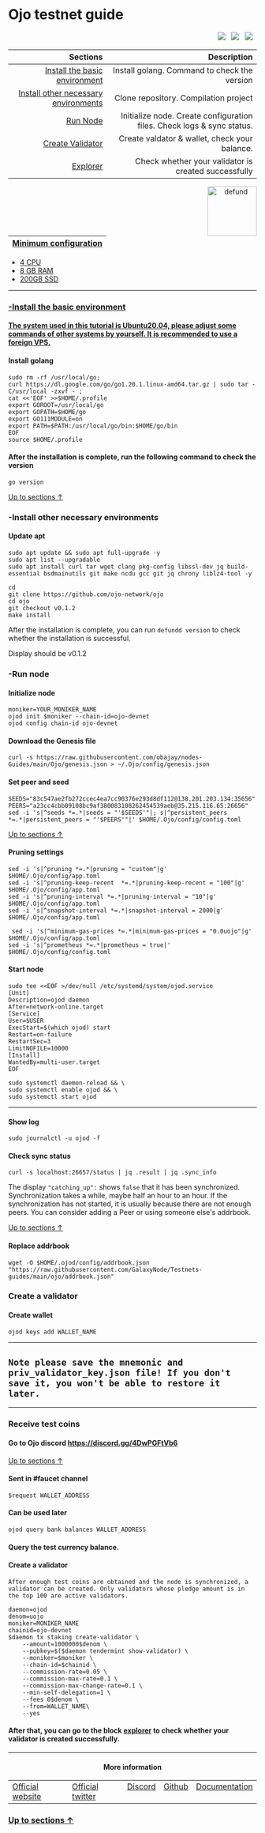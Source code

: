 <a id="anchor"></a>
# Ojo testnet guide



<p align="right">
  <a href="https://discord.gg/4DwPGFtVb6"><img src="https://img.shields.io/badge/Discord-7289DA?style=for-the-badge&logo=discord&logoColor=white" /></a> &nbsp;
  <a href="https://twitter.com/ojo_network"><img src="https://img.shields.io/badge/Twitter-1DA1F2?style=for-the-badge&logo=twitter&logoColor=white" /></a> &nbsp;
  <a href=""><img src="https://img.shields.io/badge/Medium-12100E?style=for-the-badge&logo=medium&logoColor=white" /></a> &nbsp;
</p>

|Sections|Description|
|-----------------------:|------------------------------------------:|
| [Install the basic environment](#go) | Install golang. Command to check the version|
| [Install other necessary environments](#necessary) | Clone repository. Compilation project |
| [Run Node](#run) |  Initialize node. Create configuration files. Check logs & sync status. |
| [Create Validator](#validator) |  Create valdator & wallet, check your balance. |
| <a href="https://ojo.explorers.guru/validators">Explorer</a> |  Check whether your validator is created successfully |


 <p align="center"><a href="https://docs.ojo.network/"><img align="right"width="100px"alt="defund" src="https://i.ibb.co/GfZ5vbc/h-Q4-S0c-A0-400x400.jpg"></p</a>

| Minimum configuration                                                                                |
|------------------------------------------------------------------------------------------------------|
- 4 CPU                                                                                                
- 8 GB RAM
- 200GB SSD                                                                                            

--- 
### -Install the basic environment
#### The system used in this tutorial is Ubuntu20.04, please adjust some commands of other systems by yourself. It is recommended to use a foreign VPS.
<a id="go"></a>
#### Install golang
```
sudo rm -rf /usr/local/go;
curl https://dl.google.com/go/go1.20.1.linux-amd64.tar.gz | sudo tar -C/usr/local -zxvf - ;
cat <<'EOF' >>$HOME/.profile
export GOROOT=/usr/local/go
export GOPATH=$HOME/go
export GO111MODULE=on
export PATH=$PATH:/usr/local/go/bin:$HOME/go/bin
EOF
source $HOME/.profile
```
#### After the installation is complete, run the following command to check the version

```
go version
```
<a id="necessary"></a>
[Up to sections ↑](#anchor)
### -Install other necessary environments

#### Update apt
```
sudo apt update && sudo apt full-upgrade -y
sudo apt list --upgradable
sudo apt install curl tar wget clang pkg-config libssl-dev jq build-essential bsdmainutils git make ncdu gcc git jq chrony liblz4-tool -y
```

```
cd
git clone https://github.com/ojo-network/ojo
cd ojo
git checkout v0.1.2
make install
```
After the installation is complete, you can run `defundd version` to check whether the installation is successful.

Display should be v0.1.2
<a id="run"></a>
### -Run node

#### Initialize node

```
moniker=YOUR_MONIKER_NAME
ojod init $moniker --chain-id=ojo-devnet
ojod config chain-id ojo-devnet
```

#### Download the Genesis file

```
curl -s https://raw.githubusercontent.com/obajay/nodes-Guides/main/Ojo/genesis.json > ~/.Ojo/config/genesis.json
```

#### Set peer and seed

```
SEEDS="83c547ae2fb272ccec4ea7cc90376e293d8df112@138.201.203.134:35656"
PEERS="a23cc4cbb09108bc9af380083108262454539aeb@35.215.116.65:26656"
sed -i 's|^seeds *=.*|seeds = "'$SEEDS'"|; s|^persistent_peers *=.*|persistent_peers = "'$PEERS'"|' $HOME/.Ojo/config/config.toml
```
[Up to sections ↑](#anchor)

#### Pruning settings
```
sed -i 's|^pruning *=.*|pruning = "custom"|g' $HOME/.Ojo/config/app.toml
sed -i 's|^pruning-keep-recent  *=.*|pruning-keep-recent = "100"|g' $HOME/.Ojo/config/app.toml
sed -i 's|^pruning-interval *=.*|pruning-interval = "10"|g' $HOME/.Ojo/config/app.toml
sed -i 's|^snapshot-interval *=.*|snapshot-interval = 2000|g' $HOME/.Ojo/config/app.toml
  
 sed -i 's|^minimum-gas-prices *=.*|minimum-gas-prices = "0.0uojo"|g' $HOME/.Ojo/config/app.toml
sed -i 's|^prometheus *=.*|prometheus = true|' $HOME/.Ojo/config/config.toml
```
#### Start node 
```
sudo tee <<EOF >/dev/null /etc/systemd/system/ojod.service
[Unit]
Description=ojod daemon
After=network-online.target
[Service]
User=$USER
ExecStart=$(which ojod) start
Restart=on-failure
RestartSec=3
LimitNOFILE=10000
[Install]
WantedBy=multi-user.target
EOF
```
```
sudo systemctl daemon-reload && \
sudo systemctl enable ojod && \
sudo systemctl start ojod 
```
___

#### Show log
```
sudo journalctl -u ojod -f
```
#### Check sync status
```
curl -s localhost:26657/status | jq .result | jq .sync_info
```
The display `"catching_up":` shows `false` that it has been synchronized. Synchronization takes a while, maybe half an hour to an hour. If the synchronization has not started, it is usually because there are not enough peers. You can consider adding a Peer or using someone else's addrbook.

[Up to sections ↑](#anchor)
#### Replace addrbook
```
wget -O $HOME/.ojod/config/addrbook.json "https://raw.githubusercontent.com/GalaxyNode/Testnets-guides/main/ojo/addrbook.json"
```
<a id="validator"></a>
### Create a validator
#### Create wallet
```
ojod keys add WALLET_NAME
```
----
## `Note please save the mnemonic and priv_validator_key.json file! If you don't save it, you won't be able to restore it later.`
----
### Receive test coins
#### Go to Ojo discord https://discord.gg/4DwPGFtVb6
[Up to sections ↑](#anchor)
#### Sent in #faucet channel
```
$request WALLET_ADDRESS
```
#### Can be used later
```
ojod query bank balances WALLET_ADDRESS
```
#### Query the test currency balance.
#### Create a validator
`After enough test coins are obtained and the node is synchronized, a validator can be created. Only validators whose pledge amount is in the top 100 are active validators.`
```
daemon=ojod
denom=uojo
moniker=MONIKER_NAME
chainid=ojo-devnet
$daemon tx staking create-validator \
    --amount=1000000$denom \
    --pubkey=$($daemon tendermint show-validator) \
    --moniker=$moniker \
    --chain-id=$chainid \
    --commission-rate=0.05 \
    --commission-max-rate=0.1 \
    --commission-max-change-rate=0.1 \
    --min-self-delegation=1 \
    --fees 0$denom \
    --from=WALLET_NAME\
    --yes
```

#### After that, you can go to the block [explorer](https://ojo.explorers.guru/validators) to check whether your validator is created successfully.
----

  <h4 align="center"> More information </h4>
  
<table width="400px" align="center">
    <tbody>
        <tr valign="top">
          <td>
            <a href="https://ojo.network/" target="site">Official website</a> </td>
          <td><a href="https://twitter.com/ojo_network" target="twitt">Official twitter</a> </td> 
          <td><a href="https://discord.gg/4DwPGFtVb6" target="discord">Discord</a></td> 
          <td><a href="https://github.com/ojo-network/ojo" target="git">Github</a> </td>
          <td><a href="https://docs.ojo.network/" target="doc">Documentation</a></td>   </tr>
    </tbody>
</table> 


### [Up to sections ↑](#anchor)



